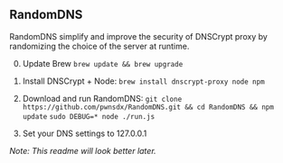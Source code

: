## RandomDNS

RandomDNS simplify and improve the security of DNSCrypt proxy by randomizing the choice of the server at runtime.

0) Update Brew
```brew update && brew upgrade```

1) Install DNSCrypt + Node:
```brew install dnscrypt-proxy node npm```

2) Download and run RandomDNS:
```git clone https://github.com/pwnsdx/RandomDNS.git && cd RandomDNS && npm update```
```sudo DEBUG=* node ./run.js```

3) Set your DNS settings to 127.0.0.1

*Note: This readme will look better later.*